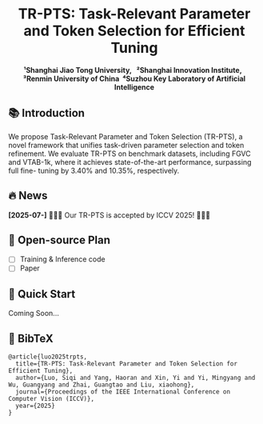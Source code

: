 <div align="center">
<h1> TR-PTS: Task-Relevant Parameter and Token Selection for Efficient Tuning </h1>

<b>¹Shanghai Jiao Tong University, &nbsp;  ²Shanghai Innovation Institute, &nbsp; ³Renmin University of China&nbsp; ⁴Suzhou Key Laboratory of Artificial Intelligence</b>

</div>

## 📚 Introduction 
We propose Task-Relevant Parameter and Token Selection (TR-PTS), a novel framework that unifies task-driven parameter selection and token refinement. We evaluate TR-PTS on benchmark datasets, including FGVC and VTAB-1k, where it achieves state-of-the-art performance, surpassing full fine- tuning by 3.40% and 10.35%, respectively.

## 🔥 News
**[2025-07-]** 🎉🎉🎉 Our TR-PTS is accepted by ICCV 2025! 🎉🎉🎉

## 📝 Open-source Plan
 - [ ] Training & Inference code
 - [ ] Paper

## 🚀 Quick Start
Coming Soon...

## 📖 BibTeX

```
@article{luo2025trpts,
  title={TR-PTS: Task-Relevant Parameter and Token Selection for Efficient Tuning},
  author={Luo, Siqi and Yang, Haoran and Xin, Yi and Yi, Mingyang and Wu, Guangyang and Zhai, Guangtao and Liu, xiaohong},
  journal={Proceedings of the IEEE International Conference on Computer Vision (ICCV)},
  year={2025}
}
```
